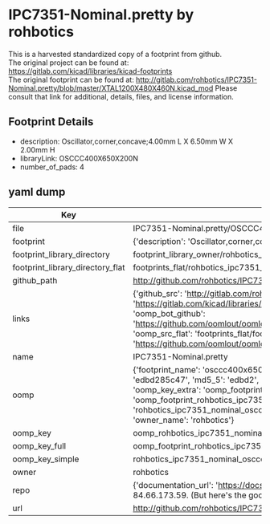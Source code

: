 # IPC7351-Nominal.pretty by rohbotics  
This is a harvested standardized copy of a footprint from github.  
The original project can be found at:  
https://gitlab.com/kicad/libraries/kicad-footprints  
The original footprint can be found at:
http://gitlab.com/rohbotics/IPC7351-Nominal.pretty/blob/master/XTAL1200X480X460N.kicad_mod
Please consult that link for additional, details, files, and license information.  
## Footprint Details
* description: Oscillator,corner,concave;4.00mm L X 6.50mm W X 2.00mm H  
* libraryLink: OSCCC400X650X200N  
* number_of_pads: 4  
## yaml dump  
| Key | Value |  
| --- | --- |  
| file | IPC7351-Nominal.pretty/OSCCC400X650X200N.kicad_mod |  
| footprint | {'description': 'Oscillator,corner,concave;4.00mm L X 6.50mm W X 2.00mm H', 'libraryLink': 'OSCCC400X650X200N', 'number_of_pads': 4} |  
| footprint_library_directory | footprint_library_owner/rohbotics_IPC7351-Nominal.pretty |  
| footprint_library_directory_flat | footprints_flat/rohbotics_ipc7351_nominal_osccc400x650x200n/working |  
| github_path | http://github.com/rohbotics/IPC7351-Nominal.pretty/blob/master/OSCCC400X650X200N.kicad_mod |  
| links | {'github_src': 'http://gitlab.com/rohbotics/IPC7351-Nominal.pretty/blob/master/XTAL1200X480X460N.kicad_mod', 'github_src_repo': 'https://gitlab.com/kicad/libraries/kicad-footprints', 'oomp_bot': 'footprints/rohbotics_ipc7351_nominal_osccc400x650x200n/working', 'oomp_bot_github': 'https://github.com/oomlout/oomlout_oomp_footprint_bot/tree/main/footprints/rohbotics_ipc7351_nominal_osccc400x650x200n/working', 'oomp_src_flat': 'footprints_flat/footprints_flat/rohbotics_ipc7351_nominal_osccc400x650x200n/working', 'oomp_src_flat_github': 'https://github.com/oomlout/oomlout_oomp_footprint_src/tree/main/footprints_flat/rohbotics_ipc7351_nominal_osccc400x650x200n/working'} |  
| name | IPC7351-Nominal.pretty |  
| oomp | {'footprint_name': 'osccc400x650x200n', 'library_name': 'ipc7351_nominal', 'md5': 'edbd285c47265f040ca4b038dae74241', 'md5_10': 'edbd285c47', 'md5_5': 'edbd2', 'md5_6': 'edbd28', 'oomp_key': 'oomp_rohbotics_ipc7351_nominal_osccc400x650x200n', 'oomp_key_extra': 'oomp_footprint_rohbotics_ipc7351_nominal_osccc400x650x200n', 'oomp_key_full': 'oomp_footprint_rohbotics_ipc7351_nominal_osccc400x650x200n_edbd28', 'oomp_key_simple': 'rohbotics_ipc7351_nominal_osccc400x650x200n', 'original_filename': 'IPC7351-Nominal.pretty/OSCCC400X650X200N.kicad_mod', 'owner_name': 'rohbotics'} |  
| oomp_key | oomp_rohbotics_ipc7351_nominal_osccc400x650x200n |  
| oomp_key_full | oomp_footprint_rohbotics_ipc7351_nominal_osccc400x650x200n |  
| oomp_key_simple | rohbotics_ipc7351_nominal_osccc400x650x200n |  
| owner | rohbotics |  
| repo | {'documentation_url': 'https://docs.github.com/rest/overview/resources-in-the-rest-api#rate-limiting', 'message': "API rate limit exceeded for 84.66.173.59. (But here's the good news: Authenticated requests get a higher rate limit. Check out the documentation for more details.)"} |  
| url | http://github.com/rohbotics/IPC7351-Nominal.pretty |  

